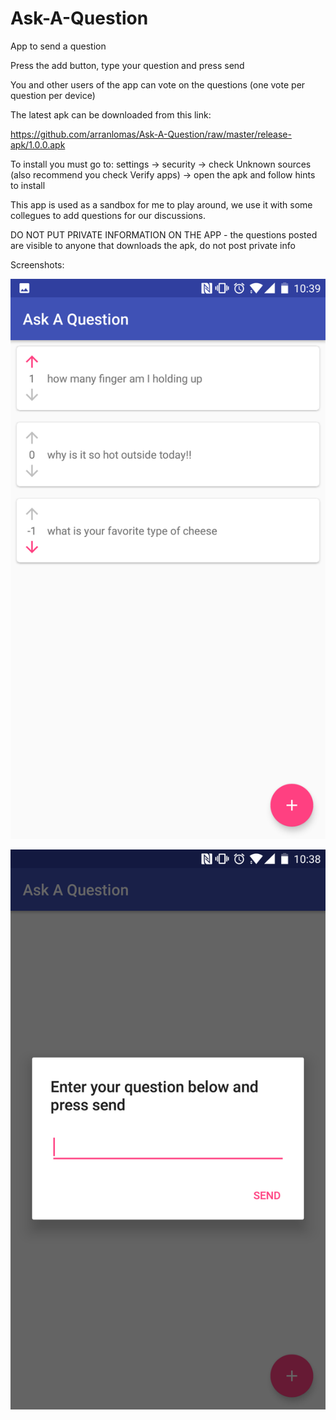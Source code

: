 # Ask-A-Question
App to send a question

Press the add button, type your question and press send

You and other users of the app can vote on the questions (one vote per question per device)

The latest apk can be downloaded from this link: 

https://github.com/arranlomas/Ask-A-Question/raw/master/release-apk/1.0.0.apk


To install you must go to:
settings -> security -> check Unknown sources (also recommend you check Verify apps) -> open the apk and follow hints to install


This app is used as a sandbox for me to play around, we use it with some collegues to add questions for our discussions.

DO NOT PUT PRIVATE INFORMATION ON THE APP - the questions posted are visible to anyone that downloads the apk, do not post private info

Screenshots:

![Main Screen](https://github.com/arranlomas/Ask-A-Question/blob/master/ask-a-question-screenshot-b.png)

![Add question dialog](https://github.com/arranlomas/Ask-A-Question/blob/master/ask-a-question-screenshot-a.png)
